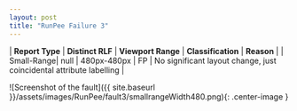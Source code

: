 ```yaml
---
layout: post
title: "RunPee Failure 3"
---
```

| **Report Type** | **Distinct RLF** | **Viewport Range** | **Classification** | **Reason** |
| Small-Range| null | 480px-480px | FP | No significant layout change, just coincidental attribute labelling | 

![Screenshot of the fault]({{ site.baseurl }}/assets/images/RunPee/fault3/smallrangeWidth480.png){: .center-image }